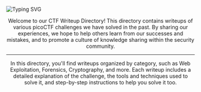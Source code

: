 ![Typing SVG](https://readme-typing-svg.herokuapp.com?font=Fira+Code&size=30&duration=3000&pause=750&color=41F72E&width=435&lines=picoCTF+Write+ups.)

<div align="center">
  Welcome to our CTF Writeup Directory! This directory contains writeups of various picoCTF challenges we have solved in the past. By sharing our experiences, we hope to help others learn from our successes and mistakes, and to promote a culture of knowledge sharing within the security community.
   </div>

---

<div align="center">
  In this directory, you'll find writeups organized by category, such as Web Exploitation, Forensics, Cryptography, and more. Each writeup includes a detailed explanation of the challenge, the tools and techniques used to solve it, and step-by-step instructions to help you solve it too.
  </div>


